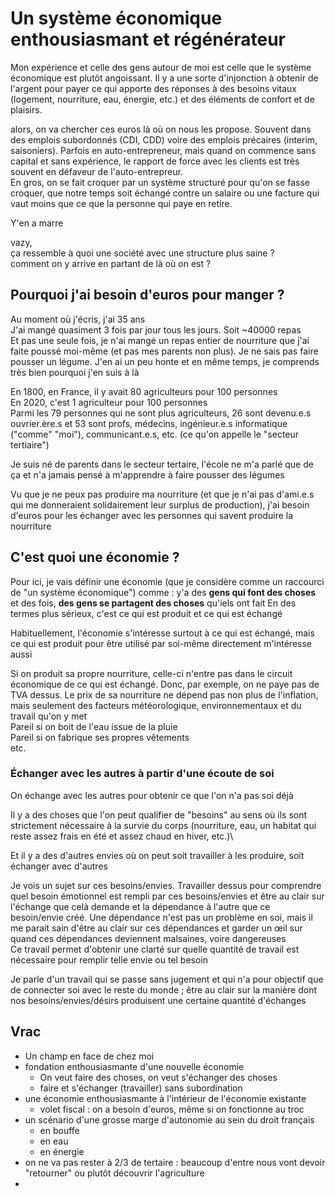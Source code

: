 # Un système économique enthousiasmant et régénérateur

Mon expérience et celle des gens autour de moi est celle que le système économique est plutôt angoissant. Il y a une sorte d'injonction à obtenir de l'argent pour payer ce qui apporte des réponses à des besoins vitaux (logement, nourriture, eau, énergie, etc.) et des éléments de confort et de plaisirs. 

alors, on va chercher ces euros là où on nous les propose. Souvent dans des emplois subordonnés (CDI, CDD) voire des emplois précaires (interim, saisoniers). Parfois en auto-entrepreneur, mais quand on commence sans capital et sans expérience, le rapport de force avec les clients est très souvent en défaveur de l'auto-entrepreur.\
En gros, on se fait croquer par un système structuré pour qu'on se fasse croquer, que notre temps soit échangé contre un salaire ou une facture qui vaut moins que ce que la personne qui paye en retire.

Y'en a marre

vazy,\
ça ressemble à quoi une société avec une structure plus saine ?\
comment on y arrive en partant de là où on est ?


## Pourquoi j'ai besoin d'euros pour manger ?

Au moment où j'écris, j'ai 35 ans\
J'ai mangé quasiment 3 fois par jour tous les jours. Soit ~40000 repas\
Et pas une seule fois, je n'ai mangé un repas entier de nourriture que j'ai faite poussé moi-même (et pas mes parents non plus). Je ne sais pas faire pousser un légume. J'en ai un peu honte et en même temps, je comprends très bien pourquoi j'en suis à là

En 1800, en France, il y avait 80 agriculteurs pour 100 personnes\
En 2020, c'est 1 agriculteur pour 100 personnes\
Parmi les 79 personnes qui ne sont plus agriculteurs, 26 sont devenu.e.s ouvrier.ère.s et 53 sont profs, médecins, ingénieur.e.s informatique ("comme" "moi"), communicant.e.s, etc. (ce qu'on appelle le "secteur tertiaire")

Je suis né de parents dans le secteur tertaire, l'école ne m'a parlé que de ça et n'a jamais pensé à m'apprendre à faire pousser des légumes 

Vu que je ne peux pas produire ma nourriture (et que je n'ai pas d'ami.e.s qui me donneraient solidairement leur surplus de production), j'ai besoin d'euros pour les échanger avec les personnes qui savent produire la nourriture




## C'est quoi une économie ?

Pour ici, je vais définir une économie (que je considère comme un raccourci de "un système économique") comme : y'a des **gens qui font des choses** et des fois, **des gens se partagent des choses** qu'iels ont fait
En des termes plus sérieux, c'est ce qui est produit et ce qui est échangé

Habituellement, l'économie s'intéresse surtout à ce qui est échangé, mais ce qui est produit pour être utilisé par soi-même directement m'intéresse aussi

Si on produit sa propre nourriture, celle-ci n'entre pas dans le circuit économique de ce qui est échangé. Donc, par exemple, on ne paye pas de TVA dessus. Le prix de sa nourriture ne dépend pas non plus de l'inflation, mais seulement des facteurs météorologique, environnementaux et du travail qu'on y met\
Pareil si on boit de l'eau issue de la pluie\
Pareil si on fabrique ses propres vêtements\
etc.


### Échanger avec les autres à partir d'une écoute de soi

On échange avec les autres pour obtenir ce que l'on n'a pas soi déjà

Il y a des choses que l'on peut qualifier de "besoins" au sens où ils sont strictement nécessaire à la survie du corps (nourriture, eau, un habitat qui reste assez frais en été et assez chaud en hiver, etc.)\

Et il y a des d'autres envies où on peut soit travailler à les produire, soit échanger avec d'autres

Je vois un sujet sur ces besoins/envies. Travailler dessus pour comprendre quel besoin émotionnel est rempli par ces besoins/envies et être au clair sur l'échange que celà demande et la dépendance à l'autre que ce besoin/envie créé. Une dépendance n'est pas un problème en soi, mais il me parait sain d'être au clair sur ces dépendances et garder un œil sur quand ces dépendances deviennent malsaines, voire dangereuses\
Ce travail permet d'obtenir une clarté sur quelle quantité de travail est nécessaire pour remplir telle envie ou tel besoin

Je parle d'un travail qui se passe sans jugement et qui n'a pour objectif que de connecter soi avec le reste du monde ; être au clair sur la manière dont nos besoins/envies/désirs produisent une certaine quantité d'échanges



## Vrac

- Un champ en face de chez moi
- fondation enthousiasmante d'une nouvelle économie
    - On veut faire des choses, on veut s'échanger des choses
    - faire et s'échanger (travailler) sans subordination
- une économie enthousiasmante à l'intérieur de l'économie existante
    - volet fiscal : on a besoin d'euros, même si on fonctionne au troc
- un scénario d'une grosse marge d'autonomie au sein du droit français
    - en bouffe
    - en eau
    - en énergie
- on ne va pas rester à 2/3 de tertaire : beaucoup d'entre nous vont devoir "retourner" ou plutôt découvrir l'agriculture
- 













